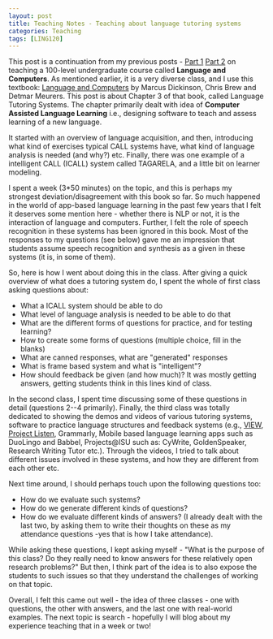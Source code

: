 ```yaml
---
layout: post
title: Teaching Notes - Teaching about language tutoring systems
categories: Teaching
tags: [LING120]
---
```


This post is a continuation from my previous posts - [Part 1](https://nishkalavallabhi.github.io/LandC1/) [Part 2](https://nishkalavallabhi.github.io/LandC2/) on teaching a 100-level undergraduate course called **Language and Computers**. As mentioned earlier, it is a very diverse class, and I use this textbook: [Language and Computers](http://www.wiley.com/WileyCDA/WileyTitle/productCd-EHEP002779.html) by Marcus Dickinson, Chris Brew and Detmar Meurers. This post is about Chapter 3 of that book, called Language Tutoring Systems. The chapter primarily dealt with idea of **Computer Assisted Language Learning** i.e., designing software to teach and assess learning of a new language.

It started with an overview of language acquisition, and then, introducing what kind of exercises typical CALL systems have, what kind of language analysis is needed (and why?) etc. Finally, there was one example of a intelligent CALL (ICALL) system called TAGARELA, and a little bit on learner modeling.

I spent a week (3*50 minutes) on the topic, and this is perhaps my strongest deviation/disagreement with this book so far. So much happened in the world of app-based language learning in the past few years that I felt it deserves some mention here - whether there is NLP or not, it is the interaction of language and computers. Further, I felt the role of speech recognition in these systems has been ignored in this book. Most of the responses to my questions (see below) gave me an impression that students assume speech recognition and synthesis as a given in these systems (it is, in some of them). 

So, here is how I went about doing this in the class. After giving a quick overview of what does a tutoring system do, I spent the whole of first class asking questions about:
- What a ICALL system should be able to do
- What level of language analysis is needed to be able to do that
- What are the different forms of questions for practice, and for testing learning?
- How to create some forms of questions (multiple choice, fill in the blanks)
- What are canned responses, what are "generated" responses
- What is frame based system and what is "intelligent"?
- How should feedback be given (and how much)?
It was mostly getting answers, getting students think in this lines kind of class.

In the second class, I spent time discussing some of these questions in detail (questions 2--4 primarily). Finally, the third class was totally dedicated to showing the demos and videos of various tutoring systems, software to practice language structures and feedback systems (e.g., [VIEW](http://sifnos.sfs.uni-tuebingen.de/VIEW/), [Project Listen](http://www.cs.cmu.edu/~./listen/), Grammarly, Mobile based language learning apps such as DuoLingo and Babbel, Projects@ISU such as: CyWrite, GoldenSpeaker, Research Writing Tutor etc.). Through the videos, I tried to talk about different issues involved in these systems, and how they are different from each other etc. 

Next time around, I should perhaps touch upon the following questions too:
- How do we evaluate such systems?
- How do we generate different kinds of questions?
- How do we evaluate different kinds of answers?
(I already dealt with the last two, by asking them to write their thoughts on these as my attendance questions -yes that is how I take attendance). 

While asking these questions, I kept asking myself - "What is the purpose of this class? Do they really need to know answers for these relatively open research problems?" But then, I think part of the idea is to also expose the students to such issues so that they understand the challenges of working on that topic. 

Overall, I felt this came out well - the idea of three classes - one with questions, the other with answers, and the last one with real-world examples. The next topic is search - hopefully I will blog about my experience teaching that in a week or two!


